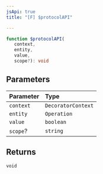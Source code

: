 ```yaml
---
jsApi: true
title: "[F] $protocolAPI"

---
```

```ts
function $protocolAPI(
   context, 
   entity, 
   value, 
   scope?): void
```

## Parameters

| Parameter | Type |
| :------ | :------ |
| `context` | `DecoratorContext` |
| `entity` | `Operation` |
| `value` | `boolean` |
| `scope`? | `string` |

## Returns

`void`
